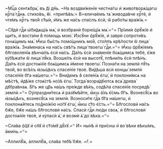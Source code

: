 ~Мцⷭ҇а сентѧбрѧ̀, въ д҃і дн҃ь. ~На воздви́женїе честна́гѡ и҆ животворѧ́щагѡ крⷭ҇та̀ гдⷭ҇нѧ. стихо́въ, ѳ҃і. =припѣ́въ:= В=елича́емъ тѧ̀ живода́вче хрⷭ҇тѐ, и҆ чте́мъ крⷭ҇тъ тво́й ст҃ы́и, и҆́мъ же на́съ спа́слъ є҆сѝ, ѿ рабо́ты вра́жїѧ.=

~Сꙋдѝ гдⷭ҇и ѡ҆би́дѧщїѧ мѧ̀, и҆ возбранѝ борю́щїѧ мѧ̀.=꙳= Прїимѝ ѻ҆рꙋ́жїе и҆ щи́тъ, и҆ воста́ни в̾ по́мощь мою̀. И҆зсꙋ́ни ѻ҆рꙋ́жїе, и҆ заврѝ сопроти́въ гонѧ́щимъ мѧ̀. Ꙗ҆́кѡ бы́сть помо́щникъ мо́й, сто́лпъ крѣ́пости ѿ лица̀ вра́жїѧ. Зна́менасѧ на на́съ свѣ́тъ лица̀ твоегѡ̀ гдⷭ҇и.=꙳= Ꙗ҆́кѡ ѻ҆рꙋ́жїемъ бл҃говоле́нїѧ вѣнча́лъ є҆сѝ на́съ. Да́лъ є҆сѝ зна́менїе боѧ́щимсѧ тебѐ, є҆́же ᲂу҆бѣжа́ти ѿ лица̀ лꙋ́ка. Возше́лъ є҆сѝ на высотꙋ̀, плѣни́лъ є҆сѝ плѣ́нъ. Да́лъ є҆сѝ достоѧ́нїе боѧ́щимсѧ и҆́мене твоегѡ̀. Позна́ти на землѝ пꙋ́ть тво́й, во всѣ́хъ ꙗ҆зы́цѣхъ спасе́нїе твоѐ. Ви́дѣша всѝ концы̀ землѝ спасе́нїе бг҃а на́шегѡ.=꙳= Вни́демъ в̾ селе́нїѧ є҆гѡ̀, и҆ поклони́мсѧ на мѣ́стѣ, и҆дѣ́же стоѧ́стѣ но́зѣ є҆гѡ̀. Тогда̀ возра́дꙋютсѧ всѧ̀ древа̀ дꙋбра́внаѧ. Бг҃ъ же цр҃ь на́шъ пре́жде вѣ́къ, содѣ́ла спасе́нїе посредѣ̀ землѝ.=꙳= Оу҆праздни́тесѧ и҆ разꙋмѣ́йте, ꙗ҆́кѡ а҆́зъ є҆́смь бг҃ъ. Вознесꙋ́сѧ во ꙗ҆зы́цѣхъ, вознесꙋ́сѧ на землѝ. Возноси́те гдⷭ҇а бг҃а на́шегѡ, и҆ поклонѧ́йтесѧ под̾но́жїю но́гꙋ є҆гѡ̀, ꙗ҆́кѡ ст҃о є҆́сть.=꙳= Бл҃гословѝ на́съ бж҃е, бж҃е на́шъ бл҃гословѝ на́съ. Спасѝ гдⷭ҇и лю́ди своѧ̀, и҆ бл҃гословѝ достоѧ́нїе твоѐ, и҆ ᲂу҆пасѝ ѧ҆̀, и҆ возмѝ ѧ҆̀ до́ вѣка.=꙳=

~Сла́ва ѻ҆ц҃ꙋ и҆ сн҃ꙋ и҆ ст҃о́мꙋ дꙋ́хꙋ.=꙳ И҆= ны́нѣ и҆ при́снѡ и҆ во́ вѣки вѣкѡ́мъ, а҆ми́нь.=꙳=

~А҆ллилꙋ́їѧ, а҆ллилꙋ́їѧ, сла́ва тебѣ̀ бж҃е. =гⷤ.=

